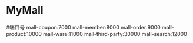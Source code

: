 # MyMall

#端口号
mall-coupon:7000
mall-member:8000
mall-order:9000
mall-product:10000
mall-ware:11000
mall-third-party:30000
mall-search:12000